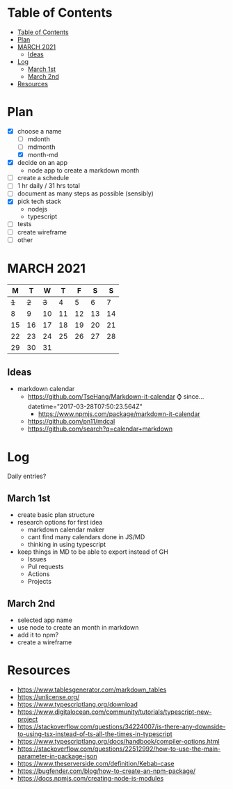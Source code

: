 # Table of Contents

- [Table of Contents](#table-of-contents)
- [Plan](#plan)
- [MARCH 2021](#march-2021)
  - [Ideas](#ideas)
- [Log](#log)
  - [March 1st](#march-1st)
  - [March 2nd](#march-2nd)
- [Resources](#resources)

# Plan

- [x] choose a name
  - [ ] mdonth
  - [ ] mdmonth
  - [x] month-md
- [x] decide on an app
  - node app to create a markdown month
- [ ] create a schedule
- [ ] 1 hr daily / 31 hrs total
- [ ] document as many steps as possible (sensibly)
- [x] pick tech stack
  - nodejs
  - typescript
- [ ] tests
- [ ] create wireframe
- [ ] other

# MARCH 2021

| M     | T     | W     | T   | F   | S   | S   |
| ----- | ----- | ----- | --- | --- | --- | --- |
| ~~1~~ | ~~2~~ | ~~3~~ | 4   | 5   | 6   | 7   |
| 8     | 9     | 10    | 11  | 12  | 13  | 14  |
| 15    | 16    | 17    | 18  | 19  | 20  | 21  |
| 22    | 23    | 24    | 25  | 26  | 27  | 28  |
| 29    | 30    | 31    |     |     |     |     |


## Ideas

- markdown calendar
  - https://github.com/TseHang/Markdown-it-calendar ⌚ since... datetime="2017-03-28T07:50:23.564Z"
    - https://www.npmjs.com/package/markdown-it-calendar
  - https://github.com/pn11/mdcal
  - https://github.com/search?q=calendar+markdown

# Log

Daily entries?

## March 1st

- create basic plan structure
- research options for first idea
  - markdown calendar maker
  - cant find many calendars done in JS/MD
  - thinking in using typescript
- keep things in MD to be able to export instead of GH
  - Issues
  - Pul requests
  - Actions
  - Projects

## March 2nd

- selected app name
- use node to create an month in markdown
- add it to npm?
- create a wireframe

# Resources

- https://www.tablesgenerator.com/markdown_tables
- https://unlicense.org/
- https://www.typescriptlang.org/download
- https://www.digitalocean.com/community/tutorials/typescript-new-project
- https://stackoverflow.com/questions/34224007/is-there-any-downside-to-using-tsx-instead-of-ts-all-the-times-in-typescript
- https://www.typescriptlang.org/docs/handbook/compiler-options.html
- https://stackoverflow.com/questions/22512992/how-to-use-the-main-parameter-in-package-json
- https://www.theserverside.com/definition/Kebab-case
- https://bugfender.com/blog/how-to-create-an-npm-package/
- https://docs.npmjs.com/creating-node-js-modules
